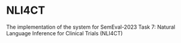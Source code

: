 # NLI4CT
The implementation of the system for SemEval-2023 Task 7: Natural Language Inference for Clinical Trials (NLI4CT)
